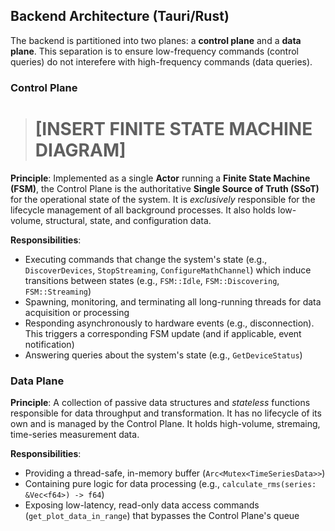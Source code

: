 ## Backend Architecture (Tauri/Rust)
The backend is partitioned into two planes: a **control plane** and a **data plane**. This separation is to ensure low-frequency commands (control queries) do not interefere with high-frequency commands (data queries).

### Control Plane
> # [INSERT FINITE STATE MACHINE DIAGRAM]

**Principle**: Implemented as a single **Actor** running a **Finite State Machine (FSM)**, the Control Plane is the authoritative **Single Source of Truth (SSoT)** for the operational state of the system. It is *exclusively* responsible for the lifecycle management of all background processes. It also holds low-volume, structural, state, and configuration data.

**Responsibilities**:
- Executing commands that change the system's state (e.g., `DiscoverDevices`, `StopStreaming`, `ConfigureMathChannel`) which induce transitions between states (e.g., `FSM::Idle`, `FSM::Discovering`, `FSM::Streaming`)
- Spawning, monitoring, and terminating all long-running threads for data acquisition or processing
- Responding asynchronously to hardware events (e.g., disconnection). This triggers a corresponding FSM update (and if applicable, event notification)
- Answering queries about the system's state (e.g., `GetDeviceStatus`)

### Data Plane
**Principle**: A collection of passive data structures and *stateless* functions responsible for data throughput and transformation. It has no lifecycle of its own and is managed by the Control Plane. It holds high-volume, stremaing, time-series measurement data.

**Responsibilities**:
- Providing a thread-safe, in-memory buffer (`Arc<Mutex<TimeSeriesData>>`)
- Containing pure logic for data processing (e.g., `calculate_rms(series: &Vec<f64>) -> f64`)
- Exposing low-latency, read-only data access commands (`get_plot_data_in_range`) that bypasses the Control Plane's queue